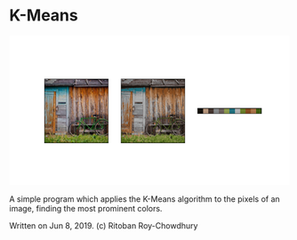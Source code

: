 # K-Means
![An image of a shed with a bike in front of it on the left, the 12 most prominent colors that K-means found on the right, and each pixel colored by its nearest centroid in the center.](https://github.com/ritobanrc/graphics-miscellany/blob/main/kmeans/kmeans.png?raw=true)

 A simple program which applies the K-Means algorithm to the pixels of an image, finding the most prominent colors. 

Written on Jun 8, 2019. (c) Ritoban Roy-Chowdhury

